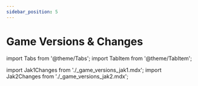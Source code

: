 ```yaml
---
sidebar_position: 5
---
```


# Game Versions & Changes

import Tabs from '@theme/Tabs';
import TabItem from '@theme/TabItem';

import Jak1Changes from './\_game_versions_jak1.mdx';
import Jak2Changes from './\_game_versions_jak2.mdx';
<Tabs>
  <TabItem value="jak1" label="Jak and Daxter">
    <Jak1Changes />
  </TabItem>
  <TabItem value="jak2" label="Jak II">
    <Jak2Changes />
  </TabItem>
</Tabs>
